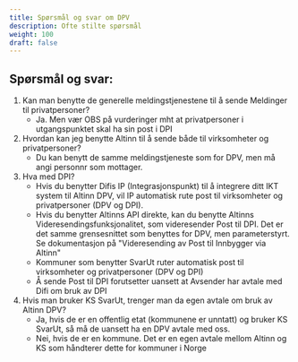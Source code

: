 ```yaml
---
title: Spørsmål og svar om DPV
description: Ofte stilte spørsmål
weight: 100
draft: false
---
```


## Spørsmål og svar:

1.  Kan man benytte de generelle meldingstjenestene til å sende Meldinger til privatpersoner?
    *  Ja. Men vær OBS på vurderinger mht at privatpersoner i utgangspunktet skal ha sin post i DPI
2.  Hvordan kan jeg benytte Altinn til å sende både til virksomheter og privatpersoner?
    *  Du kan benytt de samme meldingstjeneste som for DPV, men må angi personnr som mottager.
3.  Hva med DPI?
    *  Hvis du benytter Difis IP (Integrasjonspunkt) til å integrere ditt IKT system til Altinn DPV, vil IP automatisk rute post til virksomheter og privatpersoner (DPV og DPI).
    *  Hvis du benytter Altinns API direkte, kan du benytte Altinns Videresendingsfunksjonalitet, som videresender Post til DPI. Det er det samme grensesnittet som benyttes for DPV, men parameterstyrt. Se dokumentasjon på "Videresending av Post til Innbygger via Altinn"
    *  Kommuner som benytter SvarUt ruter automatisk post til virksomheter og privatpersoner (DPV og DPI)
    *  Å sende Post til DPI forutsetter uansett at Avsender har avtale med Difi om bruk av DPI
4.  Hvis man bruker KS SvarUt, trenger man da egen avtale om bruk av Altinn DPV?
    *  Ja, hvis de er en offentlig etat (kommunene er unntatt) og bruker KS SvarUt, så må de uansett ha en DPV avtale med oss.
    *  Nei, hvis de er en kommune. Det er en egen avtale mellom Altinn og KS som håndterer dette for kommuner i Norge
